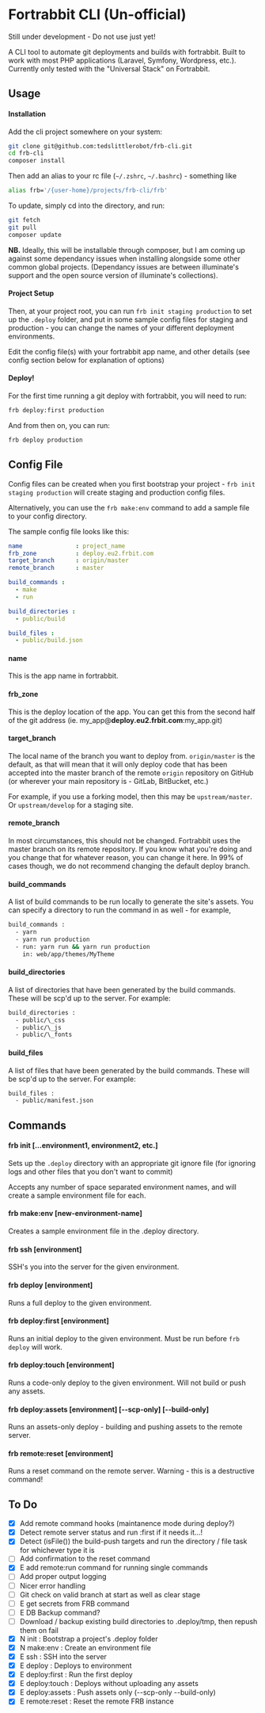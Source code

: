Fortrabbit CLI (Un-official)
============================

Still under development - Do not use just yet!

A CLI tool to automate git deployments and builds with fortrabbit. Built to work with most PHP applications (Laravel, Symfony, Wordpress, etc.). Currently only tested with the "Universal Stack" on Fortrabbit.

## Usage

#### Installation

Add the cli project somewhere on your system:

```bash
git clone git@github.com:tedslittlerobot/frb-cli.git
cd frb-cli
composer install
```

Then add an alias to your rc file (`~/.zshrc`, `~/.bashrc`) - something like

```bash
alias frb='/{user-home}/projects/frb-cli/frb'
```

To update, simply cd into the directory, and run:

```bash
git fetch
git pull
composer update
```

**NB.** Ideally, this will be installable through composer, but I am coming up against some dependancy issues when installing alongside some other common global projects. (Dependancy issues are between illuminate's support and the open source version of illuminate's collections).

#### Project Setup

Then, at your project root, you can run `frb init staging production` to set up the `.deploy` folder, and put in some sample config files for staging and production - you can change the names of your different deployment environments.

Edit the config file(s) with your fortrabbit app name, and other details (see config section below for explanation of options)

#### Deploy!

For the first time running a git deploy with fortrabbit, you will need to run:

```bash
frb deploy:first production
```

And from then on, you can run:

```bash
frb deploy production
```

## Config File

Config files can be created when you first bootstrap your project - `frb init staging production` will create staging and production config files.

Alternatively, you can use the `frb make:env` command to add a sample file to your config directory.

The sample config file looks like this:

```yaml
name               : project_name
frb_zone           : deploy.eu2.frbit.com
target_branch      : origin/master
remote_branch      : master

build_commands :
  - make
  - run

build_directories :
  - public/build

build_files :
  - public/build.json
```

#### name

This is the app name in fortrabbit.

#### frb_zone

This is the deploy location of the app. You can get this from the second half of the git address (ie. my\_app@**deploy.eu2.frbit.com**:my\_app.git)

#### target_branch

The local name of the branch you want to deploy from. `origin/master` is the default, as that will mean that it will only deploy code that has been accepted into the master branch of the remote `origin` repository on GitHub (or wherever your main repository is - GitLab, BitBucket, etc.)

For example, if you use a forking model, then this may be `upstream/master`. Or `upstream/develop` for a staging site.

#### remote_branch

In most circumstances, this should not be changed. Fortrabbit uses the master branch on its remote repository. If you know what you're doing and you change that for whatever reason, you can change it here. In 99% of cases though, we do not recommend changing the default deploy branch.

#### build_commands

A list of build commands to be run locally to generate the site's assets. You can specify a directory to run the command in as well - for example, 

```bash
build_commands :
  - yarn
  - yarn run production
  - run: yarn run && yarn run production
    in: web/app/themes/MyTheme
```

#### build_directories

A list of directories that have been generated by the build commands. These will be scp'd up to the server. For example:

```bash
build_directories :
  - public/\_css
  - public/\_js
  - public/\_fonts
```

#### build_files

A list of files that have been generated by the build commands. These will be scp'd up to the server. For example:

```bash
build_files :
  - public/manifest.json
```

## Commands

#### frb init [...environment1, environment2, etc.]

Sets up the `.deploy` directory with an appropriate git ignore file (for ignoring logs and other files that you don't want to commit)

Accepts any number of space separated environment names, and will create a sample environment file for each.

#### frb make:env [new-environment-name]

Creates a sample environment file in the .deploy directory.

#### frb ssh [environment]

SSH's you into the server for the given environment.

#### frb deploy [environment]

Runs a full deploy to the given environment.

#### frb deploy:first [environment]

Runs an initial deploy to the given environment. Must be run before `frb deploy` will work.

#### frb deploy:touch [environment]

Runs a code-only deploy to the given environment. Will not build or push any assets.

#### frb deploy:assets [environment] [--scp-only] [--build-only]

Runs an assets-only deploy - building and pushing assets to the remote server.

#### frb remote:reset [environment]

Runs a reset command on the remote server. Warning - this is a destructive command!


## To Do

- [x] Add remote command hooks (maintanence mode during deploy?)
- [x] Detect remote server status and run :first if it needs it...!
- [x] Detect (isFile()) the build-push targets and run the directory / file task for whichever type it is 
- [ ] Add confirmation to the reset command
- [x] E add remote:run command for running single commands
- [ ] Add proper output logging
- [ ] Nicer error handling
- [ ] Git check on valid branch at start as well as clear stage
- [ ] E get secrets from FRB command
- [ ] E DB Backup command?
- [ ] Download / backup existing build directories to .deploy/tmp, then repush them on fail
- [x] N init             : Bootstrap a project's .deploy folder
- [x] N make:env         : Create an environment file
- [x] E ssh              : SSH into the server
- [x] E deploy           : Deploys to environment
- [x] E deploy:first     : Run the first deploy
- [x] E deploy:touch     : Deploys without uploading any assets
- [x] E deploy:assets    : Push assets only (--scp-only --build-only)
- [x] E remote:reset     : Reset the remote FRB instance
